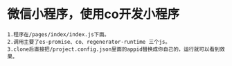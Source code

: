 # 微信小程序，使用co开发小程序
    1.程序在/pages/index/index.js下面。
    2.调用主要了es-promise、co、regenerator-runtime 三个js。
    3.clone后直接把/project.config.json里面的appid替换成你自己的，运行就可以看到效果。
    